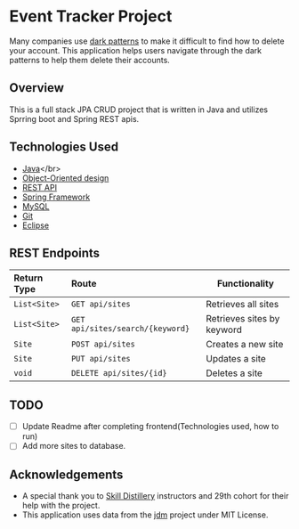 # Event Tracker Project 

Many companies use [dark patterns](https://www.darkpatterns.org/) to make it difficult to find how to delete your account. This application helps users navigate through the dark patterns to help them delete their accounts.

## Overview

This is a full stack JPA CRUD project that is written in Java and utilizes Sprring boot and Spring REST apis.

## Technologies Used

* [Java](https://en.wikipedia.org/wiki/Java_)</br>
* [Object-Oriented design](https://stackabuse.com/object-oriented-design-principles-in-java)</br>
* [REST API](https://en.wikipedia.org/wiki/Representational_state_transfer)<br>
* [Spring Framework](https://en.wikipedia.org/wiki/Spring_Framework#Spring_Boot)<br>
* [MySQL](https://www.mysql.com/)</br>
* [Git](https://git-scm.com/)</br>
* [Eclipse](https://www.eclipse.org/ide/)</br>

## REST Endpoints

| Return Type   | Route                           | Functionality              |
|:--------------|:--------------------------------|----------------------------|
|`List<Site>`   | `GET api/sites`                 | Retrieves all sites        |
|`List<Site>`   | `GET api/sites/search/{keyword}`| Retrieves sites by keyword |
|`Site`         | `POST api/sites`                | Creates a new site         |
|`Site`         | `PUT api/sites`                 | Updates a site             |
|`void`         | `DELETE api/sites/{id}`         | Deletes a site             |

## TODO
- [ ] Update Readme after completing frontend(Technologies used, how to run)
- [ ] Add more sites to database.

## Acknowledgements
* A special thank you to [Skill Distillery](https://www.skilldistillery.com/) instructors and 29th cohort for their help with the project.<br>
* This application uses data from the [jdm](https://github.com/jdm-contrib/jdm) project under MIT License.

